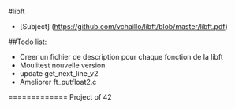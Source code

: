 #libft

* [Subject] (https://github.com/vchaillo/libft/blob/master/libft.pdf)

##Todo list:

- Creer un fichier de description pour chaque fonction de la libft
- Moulitest nouvelle version
- update get_next_line_v2
- Ameliorer ft_putfloat2.c

=============
Project of 42
